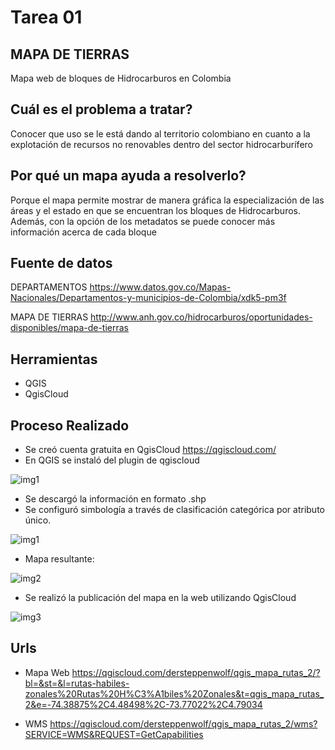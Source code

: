 # Tarea 01

## MAPA DE TIERRAS

Mapa web de bloques de Hidrocarburos en Colombia

##  Cuál es el problema a tratar?

Conocer que uso se le está dando al territorio colombiano en cuanto a la explotación de recursos no renovables dentro del sector hidrocarburífero 


##  Por qué un mapa ayuda a resolverlo?

Porque el mapa permite mostrar de manera gráfica la especialización de las áreas y el estado en que se encuentran los bloques de Hidrocarburos. Además, con la opción de los metadatos se puede conocer más información acerca de cada bloque 

## Fuente de datos

DEPARTAMENTOS
https://www.datos.gov.co/Mapas-Nacionales/Departamentos-y-municipios-de-Colombia/xdk5-pm3f

MAPA DE TIERRAS
http://www.anh.gov.co/hidrocarburos/oportunidades-disponibles/mapa-de-tierras


##  Herramientas

- QGIS
- QgisCloud

##  Proceso Realizado

- Se creó cuenta gratuita en QgisCloud https://qgiscloud.com/
- En QGIS se instaló del plugin de qgiscloud


![img1](images/00_qgiscloud.png)


- Se descargó la información en formato .shp
- Se configuró simbología a través de clasificación categórica por atributo único.

![img1](images/00_simbologia.png)

- Mapa resultante:

![img2](images/00_mapa.png)

- Se realizó la publicación del mapa en la web utilizando QgisCloud

![img3](images/00_publicado.png)


##  Urls

- Mapa Web https://qgiscloud.com/dersteppenwolf/qgis_mapa_rutas_2/?bl=&st=&l=rutas-habiles-zonales%20Rutas%20H%C3%A1biles%20Zonales&t=qgis_mapa_rutas_2&e=-74.38875%2C4.48498%2C-73.77022%2C4.79034

- WMS https://qgiscloud.com/dersteppenwolf/qgis_mapa_rutas_2/wms?SERVICE=WMS&REQUEST=GetCapabilities

